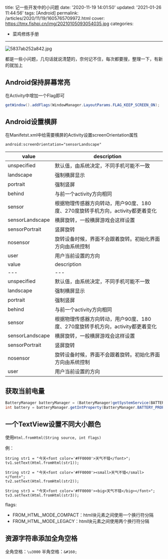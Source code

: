 title: 记一些开发中的小问题
date: '2020-11-19 14:01:50'
updated: '2021-01-26 11:44:56'
tags: [Android]
permalink: /articles/2020/11/19/1605765709972.html
cover: https://tmx.fishpi.cn/img/20210105093054035.jpg
categories: 
- 菜鸡修炼手册
---
![5837ab252a842.jpg](https://tmx.fishpi.cn/img/20210105093054035.jpg)

都是一些小问题，几句话就说清楚的，奈何记不住，每次都要搜，整理一下，有新的就加上

## Android保持屏幕常亮

在Activity中增加一个Flag即可

```java
getWindow().addFlags(WindowManager.LayoutParams.FLAG_KEEP_SCREEN_ON);
```

## Android设置横屏

在Manifetst.xml中给需要横屏的Activity设置screenOrientation属性

```xml
android:screenOrientation="sensorLandscape"
```

| value | description|
| --- | --- | 
| unspecified  | 默认值，由系统决定，不同手机可能不一致 | 
| landscape |  强制横屏显示 |
|portrait|强制竖屏|
|behind|与前一个activity方向相同|
|sensor|根据物理传感器方向转动，用户90度、180度、270度旋转手机方向，activity都更着变化|
|sensorLandscape|横屏旋转，一般横屏游戏会这样设置|
|sensorPortrait|竖屏旋转|
|nosensor|旋转设备时候，界面不会跟着旋转。初始化界面方向由系统控制|
|user|用户当前设置的方向|
| value | description|
| --- | --- | 
| unspecified  | 默认值，由系统决定，不同手机可能不一致 | 
| landscape |  强制横屏显示 |
|portrait|强制竖屏|
|behind|与前一个activity方向相同|
|sensor|根据物理传感器方向转动，用户90度、180度、270度旋转手机方向，activity都更着变化|
|sensorLandscape|横屏旋转，一般横屏游戏会这样设置|
|sensorPortrait|竖屏旋转|
|nosensor|旋转设备时候，界面不会跟着旋转。初始化界面方向由系统控制|
|user|用户当前设置的方向|

## 获取当前电量

```java
BatteryManager batteryManager = (BatteryManager)getSystemService(BATTERY_SERVICE);
int battery = batteryManager.getIntProperty(BatteryManager.BATTERY_PROPERTY_CAPACITY)；
```

## 一个TextView设置不同大小颜色

使用`Html.fromHtml(String source, int flags)`

例：

```
String str1 = "今天<font color='#FF0000'>天气不错</font>";
tv1.setText(Html.fromHtml(str1));
```

```
String str2 = "今天<font color='#FF0000'><small>天气不错</small></font>";
tv2.setText(Html.fromHtml(str2));
```

```
String str3 = "今天<font color='#FF0000'><big>天气不错</big></font>";
tv3.setText(Html.fromHtml(str3));
```

flags:

* FROM_HTML_MODE_COMPACT：html块元素之间使用一个换行符分隔
* FROM_HTML_MODE_LEGACY：html块元素之间使用两个换行符分隔

## 资源字符串添加全角空格

全角空格：`\u3000`
半角空格：`&#160;`

